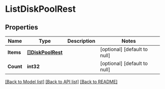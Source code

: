 # ListDiskPoolRest

## Properties
Name | Type | Description | Notes
------------ | ------------- | ------------- | -------------
**Items** | [**[]DiskPoolRest**](DiskPoolRest.md) |  | [optional] [default to null]
**Count** | **int32** |  | [optional] [default to null]

[[Back to Model list]](../README.md#documentation-for-models) [[Back to API list]](../README.md#documentation-for-api-endpoints) [[Back to README]](../README.md)

